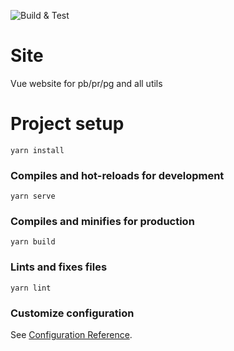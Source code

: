 ![Build & Test](https://github.com/dirigeants/site/workflows/Build%20&%20Test/badge.svg)
# Site
Vue website for pb/pr/pg and all utils

# Project setup
```
yarn install
```

### Compiles and hot-reloads for development
```
yarn serve
```

### Compiles and minifies for production
```
yarn build
```

### Lints and fixes files
```
yarn lint
```

### Customize configuration
See [Configuration Reference](https://cli.vuejs.org/config/).
